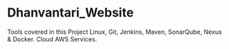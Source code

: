 # Dhanvantari_Website

Tools covered in this Project Linux, Git, Jenkins, Maven, SonarQube, Nexus & Docker.
Cloud AWS Services.
